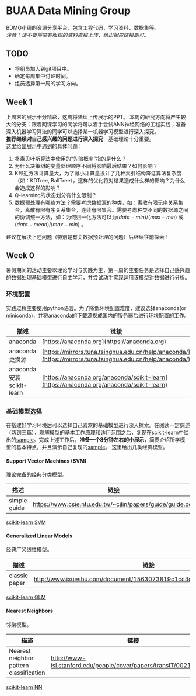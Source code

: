 # BUAA Data Mining Group

BDMG小组的资源分享平台，包含工程代码、学习资料、数据集等。  
*注意：请不要将带有版权的资料直接上传，给出相应链接即可。*

## TODO
* 将组员加入到git项目中。
* 确定每周集中讨论时间。
* 组员选择第一周的学习方向。

## Week 1
上周末的展示十分精彩，这周将陆续上传展示的PPT。
本周的研究方向将产生较大的分支：跟着网课学习的同学将可以着手尝试ANN神经网络的工程实践；准备深入机器学习算法的同学可以选择某一机器学习模型进行深入探究。  
**推荐继续对自己感兴趣的问题进行深入探究**　基础理论十分重要。  
这里给出展示中遇到的具体问题：
1. 朴素贝叶斯算法中使用的“先验概率”指的是什么？
2. 为什么决策树的变量处理顺序不同将影响最后结果？如何影响？
3. K邻近方法计算量大，为了减小计算量设计了几种索引结构降低算法复杂度（如：KDTree, BallTree），这样的优化将对结果造成什么样的影响？为什么会造成这样的影响？
4. Q-learning的状态划分有什么限制？
5. 数据预处理有哪些方法？需要考虑数据源的种类，如：离散有限无序关系集合，离散有限有序关系集合，连续有限集合。需要考虑种类不同的数据源之间的协调统一方法，如：为何归一化方法可以为$(data-min)/(max-min)$ 或 $(data-mean)/(max-min)$ 。
   
建议在解决上述问题（特别是有关数据预处理的问题）后继续往前探索！

## Week 0 
暑假期间的活动主要以理论学习与实践为主，第一周的主要任务是选择自己感兴趣的数据处理基础模型进行自主学习，并尝试动手实现运用该模型对数据进行分析。
### 环境配置
实践过程主要使用python语言。为了降低环境配置难度，建议选择anaconda(or miniconda)，并将anaconda的下载源换成国内的服务器后进行环境配置的工作。  
  
|描述|链接|    
|---|---|  
| anaconda | [https://anaconda.org](https://anaconda.org) |  
| anaconda 更换源　| [https://mirrors.tuna.tsinghua.edu.cn/help/anaconda/](https://mirrors.tuna.tsinghua.edu.cn/help/anaconda/) |  
|anaconda 安装scikit-learn| [https://anaconda.org/anaconda/scikit-learn](https://anaconda.org/anaconda/scikit-learn) |  


### 基础模型选择
在搭建好学习环境后可以选择自己喜欢的基础模型进行深入探索。在阅读一定综述（两到三篇），理解模型的基本工作原理和适用范围之后，复现在scikit-learn中给出的[sample](http://scikit-learn.org/stable/auto_examples/index.html)。完成上述工作后，**准备一个8分钟左右的小展示**，简要介绍所学模型的基本特点，并且演示自己复现的[sample](http://scikit-learn.org/stable/auto_examples/index.html)。
这里给出几类经典模型。


#### Support Vector Machines (SVM)
理论完备的经典分类模型。

|描述|链接|
|---|---|  
|simple guide|https://www.csie.ntu.edu.tw/~cjlin/papers/guide/guide.pdf |


[scikit-learn SVM](http://scikit-learn.org/stable/modules/svm.html)


#### Generalized Linear Models
经典广义线性模型。  

|描述|链接|
|---|---|  
|classic paper|http://www.ixueshu.com/document/1563073819c1cc4c318947a18e7f9386.html|

[scikit-learn GLM](http://scikit-learn.org/stable/modules/linear_model.html)

#### Nearest Neighbors
邻聚模型。

|描述|链接|
|---|---|  
|Nearest neighbor pattern classification| http://www-isl.stanford.edu/people/cover/papers/transIT/0021cove.pdf|

[scikit-learn NN](http://scikit-learn.org/stable/modules/neighbors.html)


